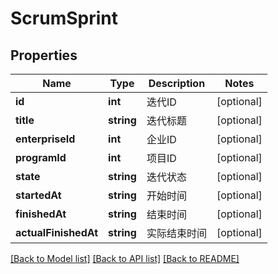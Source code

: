 # ScrumSprint

## Properties
Name | Type | Description | Notes
------------ | ------------- | ------------- | -------------
**id** | **int** | 迭代ID | [optional] 
**title** | **string** | 迭代标题 | [optional] 
**enterpriseId** | **int** | 企业ID | [optional] 
**programId** | **int** | 项目ID | [optional] 
**state** | **string** | 迭代状态 | [optional] 
**startedAt** | **string** | 开始时间 | [optional] 
**finishedAt** | **string** | 结束时间 | [optional] 
**actualFinishedAt** | **string** | 实际结束时间 | [optional] 

[[Back to Model list]](../../README.md#documentation-for-models) [[Back to API list]](../../README.md#documentation-for-api-endpoints) [[Back to README]](../../README.md)


